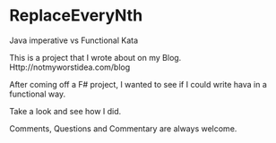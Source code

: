 # ReplaceEveryNth
Java imperative vs Functional Kata

This is a project that I wrote about on my Blog.
Http://notmyworstidea.com/blog

After coming off a F# project, I wanted to see if I could write hava in a functional way. 

Take a look and see how I did.

Comments, Questions and Commentary are always welcome.
